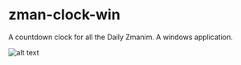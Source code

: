 # zman-clock-win
A countdown clock for all the Daily Zmanim.  A windows application. 

![alt text](https://www.compute.co.il/Images/ScreenShots/ZmanClock.png)
